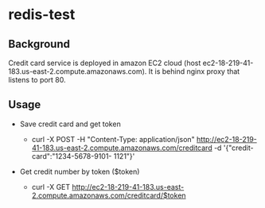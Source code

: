 # redis-test

## Background
Credit card service is deployed in amazon EC2 cloud (host ec2-18-219-41-183.us-east-2.compute.amazonaws.com).
It is behind nginx proxy that listens to port 80.

## Usage

* Save credit card and get token
    * curl -X POST -H "Content-Type: application/json" http://ec2-18-219-41-183.us-east-2.compute.amazonaws.com/creditcard -d '{"credit-card":"1234-5678-9101- 1121"}'

* Get credit number by token ($token)
    * curl -X GET http://ec2-18-219-41-183.us-east-2.compute.amazonaws.com/creditcard/$token

